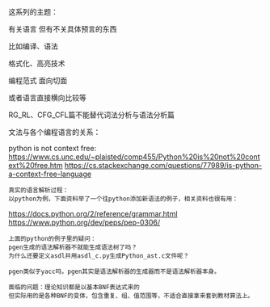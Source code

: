 这系列的主题：

有关语言 但有不关具体预言的东西

比如编译、语法

格式化、高亮技术

编程范式
	面向切面

或者语言直接横向比较等




RG_RL、CFG_CFL篇不能替代词法分析与语法分析篇



文法与各个编程语言的关系：

python is not context free:
https://www.cs.unc.edu/~plaisted/comp455/Python%20is%20not%20context%20free.htm
https://cs.stackexchange.com/questions/77989/is-python-a-context-free-language


	真实的语言解析过程：
	以python为例，下面资料举了一个往python添加新语法的例子，相关资料也很有用：
https://docs.python.org/2/reference/grammar.html
https://www.python.org/dev/peps/pep-0306/

	上面的python的例子里的疑问：
	pgen生成的语法解析器不就能生成语法树了吗？
	为什么还要定义asdl并用asdl_c.py生成Python_ast.c文件呢？

	pgen类似于yacc吗，pgen其实是语法解析器的生成器而不是语法解析器本身。

	面临的问题：理论知识都是以基本BNF表达式来的
	但实际用的是各种BNF的变体，包含重复、组、值范围等，不适合直接拿来套到教材算法上。